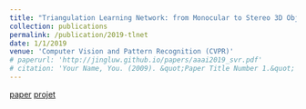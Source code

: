 ```yaml
---
title: "Triangulation Learning Network: from Monocular to Stereo 3D Object Detection"
collection: publications
permalink: /publication/2019-tlnet
date: 1/1/2019
venue: 'Computer Vision and Pattern Recognition (CVPR)'
# paperurl: 'http://jingluw.github.io/papers/aaai2019_svr.pdf'
# citation: 'Your Name, You. (2009). &quot;Paper Title Number 1.&quot; <i>Journal 1</i>. 1(1).'
---
```


<a href='http://jingluw.github.io/papers/cvpr2019_tlnet.pdf'>paper</a>
<a href='http://jingluw.github.io/projects/tlnet/'>projet</a>
